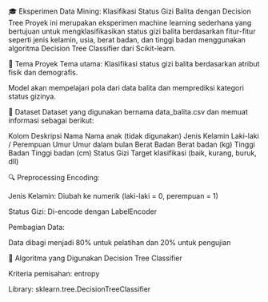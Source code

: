 🎓 Eksperimen Data Mining: Klasifikasi Status Gizi Balita dengan Decision Tree
Proyek ini merupakan eksperimen machine learning sederhana yang bertujuan untuk mengklasifikasikan status gizi balita berdasarkan fitur-fitur seperti jenis kelamin, usia, berat badan, dan tinggi badan menggunakan algoritma Decision Tree Classifier dari Scikit-learn.

🧠 Tema Proyek
Tema utama: Klasifikasi status gizi balita berdasarkan atribut fisik dan demografis.

Model akan mempelajari pola dari data balita dan memprediksi kategori status gizinya.

📁 Dataset
Dataset yang digunakan bernama data_balita.csv dan memuat informasi sebagai berikut:

Kolom	Deskripsi
Nama	Nama anak (tidak digunakan)
Jenis Kelamin	Laki-laki / Perempuan
Umur	Umur dalam bulan
Berat Badan	Berat badan (kg)
Tinggi Badan	Tinggi badan (cm)
Status Gizi	Target klasifikasi (baik, kurang, buruk, dll)

🔍 Preprocessing
Encoding:

Jenis Kelamin: Diubah ke numerik (laki-laki = 0, perempuan = 1)

Status Gizi: Di-encode dengan LabelEncoder

Pembagian Data:

Data dibagi menjadi 80% untuk pelatihan dan 20% untuk pengujian

🧪 Algoritma yang Digunakan
Decision Tree Classifier

Kriteria pemisahan: entropy

Library: sklearn.tree.DecisionTreeClassifier
